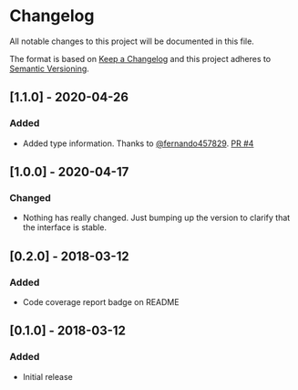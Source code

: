 # Changelog
All notable changes to this project will be documented in this file.

The format is based on [Keep a Changelog](http://keepachangelog.com/en/1.0.0/)
and this project adheres to [Semantic Versioning](http://semver.org/spec/v2.0.0.html).

## [1.1.0] - 2020-04-26
### Added
- Added type information. Thanks to [@fernando457829](https://github.com/fernando457829).
  [PR #4](https://github.com/ryu1kn/multiline-string/pull/4)

## [1.0.0] - 2020-04-17
### Changed
- Nothing has really changed. Just bumping up the version to clarify that the interface is stable.

## [0.2.0] - 2018-03-12
### Added
- Code coverage report badge on README

## [0.1.0] - 2018-03-12
### Added
- Initial release
